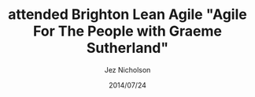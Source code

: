 ---
title: attended Brighton Lean Agile "Agile For The People with Graeme Sutherland"
date: 2014/07/24
tags: [events]
author: Jez Nicholson
alias: /
---